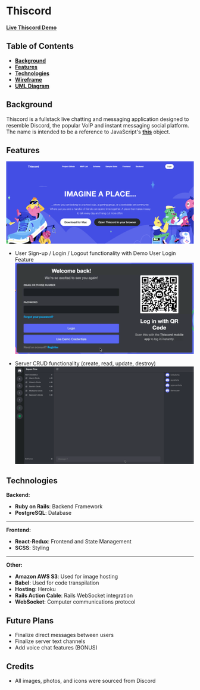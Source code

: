 # Thiscord

**[Live Thiscord Demo](#)**

## Table of Contents
- **[Background](#Background)**<br>
- **[Features](#Features)**<br>
- **[Technologies](#Technologies)**<br>
- **[Wireframe](#Wireframe)**<br>
- **[UML Diagram](#uml-diagram)**<br>


## Background
Thiscord is a fullstack live chatting and messaging application designed to resemble Discord, the popular VoIP and instant messaging social platform. 
The name is intended to be a reference to JavaScript's **[this](https://developer.mozilla.org/en-US/docs/Web/JavaScript/Reference/Operators/this)** object.

## Features

![SplashPage](https://github.com/leochung97/Thiscord/blob/main/app/assets/images/splash-page.png)

- User Sign-up / Login / Logout functionality with Demo User Login Feature
![DemoLogin](https://github.com/leochung97/Thiscord/blob/main/app/assets/images/demo-login.gif)

- Server CRUD functionality (create, read, update, destroy)
![ServerCRUD](https://github.com/leochung97/Thiscord/blob/main/app/assets/images/ServerCRUD.gif)

## Technologies

**Backend:**
- **Ruby on Rails**: Backend Framework
- **PostgreSQL**: Database

***

**Frontend:**
- **React-Redux**: Frontend and State Management
- **SCSS**: Styling

***

**Other:**
- **Amazon AWS S3**: Used for image hosting
- **Babel**: Used for code transpilation
- **Hosting**: Heroku
- **Rails Action Cable**: Rails WebSocket integration 
- **WebSocket**: Computer communications protocol

## Future Plans
- Finalize direct messages between users
- Finalize server text channels
- Add voice chat features (BONUS)

## Credits
- All images, photos, and icons were sourced from Discord
